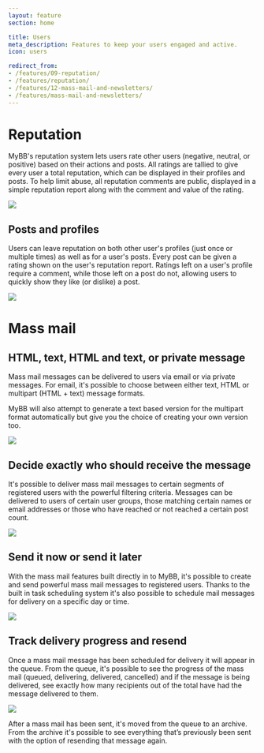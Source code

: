 ```yaml
---
layout: feature
section: home

title: Users
meta_description: Features to keep your users engaged and active.
icon: users

redirect_from:
- /features/09-reputation/
- /features/reputation/
- /features/12-mass-mail-and-newsletters/
- /features/mass-mail-and-newsletters/
---
```

# Reputation

MyBB's reputation system lets users rate other users (negative, neutral, or positive) based on their actions and posts. All ratings are tallied to give every user a total reputation, which can be displayed in their profiles and posts. To help limit abuse, all reputation comments are public, displayed in a simple reputation report along with the comment and value of the rating.

<div class="feature-tour__screenshot">
	<a href="{{ site.baseurl }}/assets/images/features/users/reputation.png" class="feature-tour__screenshot__link">
		<img src="{{ site.baseurl }}/assets/images/features/users/reputation.png" class="feature-tour__screenshot__image" />
	</a>
</div>

## Posts and profiles

Users can leave reputation on both other user's profiles (just once or multiple times) as well as for a user's posts. Every post can be given a rating shown on the user's reputation report. Ratings left on a user's profile require a comment, while those left on a post do not, allowing users to quickly show they like (or dislike) a post.

<div class="feature-tour__screenshot">
	<a href="{{ site.baseurl }}/assets/images/features/users/reputation-rate.png" class="feature-tour__screenshot__link">
		<img src="{{ site.baseurl }}/assets/images/features/users/reputation-rate.png" class="feature-tour__screenshot__image" />
	</a>
</div>

# Mass mail

## HTML, text, HTML and text, or private message

Mass mail messages can be delivered to users via email or via private messages. For email, it's possible to choose between either text, HTML or multipart (HTML + text) message formats.

MyBB will also attempt to generate a text based version for the multipart format automatically but give you the choice of creating your own version too.

<div class="feature-tour__screenshot">
	<a href="{{ site.baseurl }}/assets/images/features/users/mm1.png" class="feature-tour__screenshot__link">
		<img src="{{ site.baseurl }}/assets/images/features/users/mm1.png" class="feature-tour__screenshot__image" />
	</a>
</div>

## Decide exactly who should receive the message

It's possible to deliver mass mail messages to certain segments of registered users with the powerful filtering criteria. Messages can be delivered to users of certain user groups, those matching certain names or email addresses or those who have reached or not reached a certain post count.

<div class="feature-tour__screenshot">
	<a href="{{ site.baseurl }}/assets/images/features/users/mm2.png" class="feature-tour__screenshot__link">
		<img src="{{ site.baseurl }}/assets/images/features/users/mm2.png" class="feature-tour__screenshot__image" />
	</a>
</div>

## Send it now or send it later

With the mass mail features built directly in to MyBB, it's possible to create and send powerful mass mail messages to registered users. Thanks to the built in task scheduling system it's also possible to schedule mail messages for delivery on a specific day or time.

<div class="feature-tour__screenshot">
	<a href="{{ site.baseurl }}/assets/images/features/users/mm3.png" class="feature-tour__screenshot__link">
		<img src="{{ site.baseurl }}/assets/images/features/users/mm3.png" class="feature-tour__screenshot__image" />
	</a>
</div>

## Track delivery progress and resend

Once a mass mail message has been scheduled for delivery it will appear in the queue. From the queue, it's possible to see the progress of the mass mail (queued, delivering, delivered, cancelled) and if the message is being delivered, see exactly how many recipients out of the total have had the message delivered to them.

<div class="feature-tour__screenshot">
	<a href="{{ site.baseurl }}/assets/images/features/users/mm4.png" class="feature-tour__screenshot__link">
		<img src="{{ site.baseurl }}/assets/images/features/users/mm4.png" class="feature-tour__screenshot__image" />
	</a>
</div>

After a mass mail has been sent, it's moved from the queue to an archive. From the archive it's possible to see everything that’s previously been sent with the option of resending that message again.

